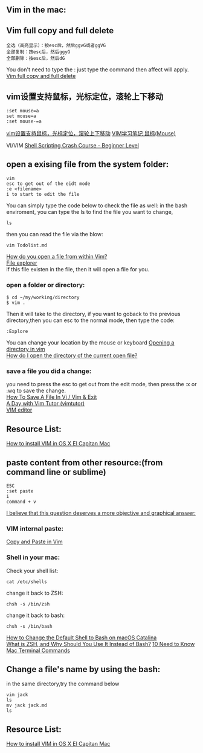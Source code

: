 

## Vim in the mac:

## Vim full copy and full delete
```
全选（高亮显示）：按esc后，然后ggvG或者ggVG
全部复制：按esc后，然后ggyG
全部删除：按esc后，然后dG
```
You don't need to type the : just type the command then affect will apply.
[Vim full copy and full delete](https://article.itxueyuan.com/4k3Daa)  


## vim设置支持鼠标，光标定位，滚轮上下移动
```
:set mouse=a
set mouse=a
:set mouse-=a 
```
[vim设置支持鼠标，光标定位，滚轮上下移动](https://blog.csdn.net/weialemon/article/details/78894221)
[VIM学习笔记 鼠标(Mouse)](https://zhuanlan.zhihu.com/p/38477934) 

VI/VIM
[Shell Scripting Crash Course - Beginner Level](https://www.youtube.com/watch?v=v-F3YLd6oMw&ab_channel=TraversyMedia)   
## open a exising file from the system folder:
```
vim
esc to get out of the eidt mode
:e <filename> 
i to start to edit the file
```
You can simply type the  code below to check the file as well:
in the bash enviroment, you can type the ls to find the file you want to change,
```
ls
```
then you can read the file via the blow:
```
vim Todolist.md
```
[How do you open a file from within Vim?](https://stackoverflow.com/questions/23680778/how-do-you-open-a-file-from-within-vim)  
[File explorer](https://vim.fandom.com/wiki/File_explorer)   
if this file existen in the file, then it will open a file for you.

### open a folder or directory:  
```
$ cd ~/my/working/directory
$ vim .
```
Then it will take to the directory, if you want to goback to the previous directory,then you can esc to the normal mode, then type the code:
```
:Explore
```
You can change your location by the mouse or keyboard
[Opening a directory in vim](https://stackoverflow.com/questions/5930636/opening-a-directory-in-vim)  
[How do I open the directory of the current open file?](https://superuser.com/questions/31677/how-do-i-open-the-directory-of-the-current-open-file)  
### save a file you did a change:

you need to press the esc to get out from the edit mode, then press the 
:x or :wq to save the change.  
[How To Save A File In Vi / Vim & Exit](https://phoenixnap.com/kb/how-to-vim-save-quit-exit)   
[A Day with Vim Tutor (vimtutor)](https://levelup.gitconnected.com/a-day-with-vim-tutor-vimtutor-25aa2e6ce52c)   
[VIM editor](https://www.vim.org/)   

## Resource List:  
[How to install VIM in OS X El Capitan Mac](https://www.youtube.com/watch?v=qxvfOIFVGuU&ab_channel=Founderatwork)  

## paste content from other resource:(from command line or sublime)  
```
ESC
:set paste
i
command + v
```
[I believe that this question deserves a more objective and graphical answer:](https://stackoverflow.com/questions/11489428/how-to-make-vim-paste-from-and-copy-to-systems-clipboard?page=1&tab=votes#tab-top)  

### VIM internal paste:  
[Copy and Paste in Vim](https://tosbourn.com/copy-paste-vim/)
### Shell in your mac:
Check your shell list:
```
cat /etc/shells
```
change it back to ZSH:
```
chsh -s /bin/zsh
```
change it back to bash:
```
chsh -s /bin/bash
```
[How to Change the Default Shell to Bash on macOS Catalina](https://www.howtogeek.com/444596/how-to-change-the-default-shell-to-bash-in-macos-catalina/)   
[What is ZSH, and Why Should You Use It Instead of Bash?](https://www.howtogeek.com/362409/what-is-zsh-and-why-should-you-use-it-instead-of-bash/#:~:text=ZSH%2C%20also%20called%20the%20Z,switching%20over%20is%20a%20breeze.)
[10 Need to Know Mac Terminal Commands](https://scotch.io/bar-talk/10-need-to-know-mac-terminal-commands)   

## Change a file's name  by using the bash:
in the same directory,try the command below
```
vim jack
ls
mv jack jack.md
ls
```
## Resource List:  
[How to install VIM in OS X El Capitan Mac](https://www.youtube.com/watch?v=qxvfOIFVGuU&ab_channel=Founderatwork)  



